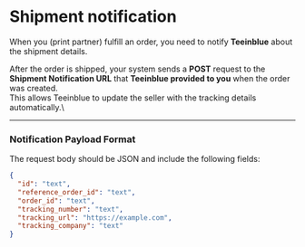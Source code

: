 # Shipment notification

When you (print partner) fulfill an order, you need to notify **Teeinblue** about the shipment details.

After the order is shipped, your system sends a **POST** request to the **Shipment Notification URL** that **Teeinblue provided to you** when the order was created.\
This allows Teeinblue to update the seller with the tracking details automatically.\


***

### Notification Payload Format

The request body should be JSON and include the following fields:

```json
{​
  "id": "text",
  "reference_order_id": "text",
  "order_id": "text",
  "tracking_number": "text",
  "tracking_url": "https://example.com",
  "tracking_company": "text"​
​}
```
